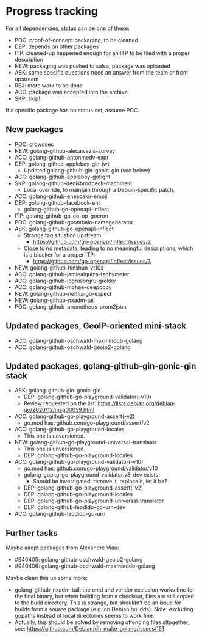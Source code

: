 # Progress tracking

For all dependencies, status can be one of these:
 - POC: proof-of-concept packaging, to be cleaned
 - DEP: depends on other packages
 - ITP: cleaned-up happened enough for an ITP to be filed with a proper description
 - NEW: packaging was pushed to salsa, package was uploaded
 - ASK: some specific questions need an answer from the team or from upstream
 - REJ: more work to be done
 - ACC: package was accepted into the archive
 - SKP: skip!

If a specific package has no status set, assume POC.


## New packages

 - POC: crowdsec
 - NEW: golang-github-alecaivazis-survey
 - ACC: golang-github-antonmedv-expr
 - DEP: golang-github-appleboy-gin-jwt
    + Updated golang-github-gin-gonic-gin (see below)
 - ACC: golang-github-appleboy-gofight
 - SKP: golang-github-denisbrodbeck-machineid
    + Local override, to maintain through a Debian-specific patch.
 - ACC: golang-github-enescakir-emoji
 - DEP: golang-github-facebook-ent
    + golang-github-go-openapi-inflect
 - ITP: golang-github-go-co-op-gocron
 - POC: golang-github-goombaio-namegenerator
 - ASK: golang-github-go-openapi-inflect
    + Strange tag situation upstream:
       - https://github.com/go-openapi/inflect/issues/2
    + Close to no metadata, leading to no meaningful descriptions,
      which is a blocker for a proper ITP:
       - https://github.com/go-openapi/inflect/issues/3
 - NEW: golang-github-hinshun-vt10x
 - ACC: golang-github-jamiealquiza-tachymeter
 - ACC: golang-github-logrusorgru-grokky
 - ACC: golang-github-mohae-deepcopy
 - NEW: golang-github-netflix-go-expect
 - NEW: golang-github-nxadm-tail
 - POC: golang-github-prometheus-prom2json


## Updated packages, GeoIP-oriented mini-stack

 - ACC: golang-github-oschwald-maxminddb-golang
 - ACC: golang-github-oschwald-geoip2-golang


## Updated packages, golang-github-gin-gonic-gin stack

 - ASK: golang-github-gin-gonic-gin
    + DEP: golang-github-go-playground-validator(-v10)
    + Review requested on the list:
        https://lists.debian.org/debian-go/2020/12/msg00059.html
 - ACC: golang-github-go-playground-assert(-v2)
    + go.mod has: github.com/go-playground/assert/v2
 - ACC: golang-github-go-playground-locales
    + This one is unversioned.
 - NEW: golang-github-go-playground-universal-translator
    + This one is unversioned.
    + DEP: golang-github-go-playground-locales
 - ACC: golang-github-go-playground-validator(-v10)
    + go.mod has: github.com/go-playground/validator/v10
    + golang-gopkg-go-playground-validator.v8-dev exists
       - Should be investigated: remove it, replace it, let it be?
    + DEP: golang-github-go-playground-assert(-v2)
    + DEP: golang-github-go-playground-locales
    + DEP: golang-github-go-playground-universal-translator
    + DEP: golang-github-leodido-go-urn-dev
 - ACC: golang-github-leodido-go-urn


## Further tasks

Maybe adopt packages from Alexandre Viau:

 - #940405: golang-github-oschwald-geoip2-golang
 - #940406: golang-github-oschwald-maxminddb-golang

Maybe clean this up some more:

 - golang-github-nxadm-tail: the cmd and vendor exclusion works fine
   for the final binary, but when building from a checkout, files are
   still copied to the build directory. This is strange, but shouldn't
   be an issue for builds from a source package (e.g. on Debian
   buildds). Note: excluding gopaths instead of local directories
   seems to work fine.
 - Actually, this should be solved by removing offending files
   altogether, see: https://github.com/Debian/dh-make-golang/issues/151
